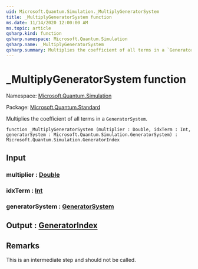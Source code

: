 ```yaml
---
uid: Microsoft.Quantum.Simulation._MultiplyGeneratorSystem
title: _MultiplyGeneratorSystem function
ms.date: 11/14/2020 12:00:00 AM
ms.topic: article
qsharp.kind: function
qsharp.namespace: Microsoft.Quantum.Simulation
qsharp.name: _MultiplyGeneratorSystem
qsharp.summary: Multiplies the coefficient of all terms in a `GeneratorSystem`.
---
```


# _MultiplyGeneratorSystem function

Namespace: [Microsoft.Quantum.Simulation](xref:Microsoft.Quantum.Simulation)

Package: [Microsoft.Quantum.Standard](https://nuget.org/packages/Microsoft.Quantum.Standard)


Multiplies the coefficient of all terms in a `GeneratorSystem`.

```qsharp
function _MultiplyGeneratorSystem (multiplier : Double, idxTerm : Int, generatorSystem : Microsoft.Quantum.Simulation.GeneratorSystem) : Microsoft.Quantum.Simulation.GeneratorIndex
```


## Input

### multiplier : [Double](xref:microsoft.quantum.lang-ref.double)




### idxTerm : [Int](xref:microsoft.quantum.lang-ref.int)




### generatorSystem : [GeneratorSystem](xref:Microsoft.Quantum.Simulation.GeneratorSystem)





## Output : [GeneratorIndex](xref:Microsoft.Quantum.Simulation.GeneratorIndex)



## Remarks

This is an intermediate step and should not be called.